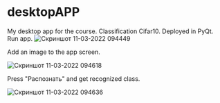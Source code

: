 # desktopAPP
My desktop app for the course. Classification Cifar10. Deployed in PyQt.
Run app. 
![Скриншот 11-03-2022 094449](https://user-images.githubusercontent.com/76103318/157816655-4e13cf23-728a-42a5-86e1-9a2774534bf5.jpg)

Add an image to the app screen.

![Скриншот 11-03-2022 094618](https://user-images.githubusercontent.com/76103318/157817076-3e96de1f-6af5-4e1d-83a5-abe4ea79de3b.jpg)

Press "Распознать" and get recognized class.

![Скриншот 11-03-2022 094636](https://user-images.githubusercontent.com/76103318/157817091-bbb33def-4633-4636-a1df-5aed1c67b0bd.jpg)
